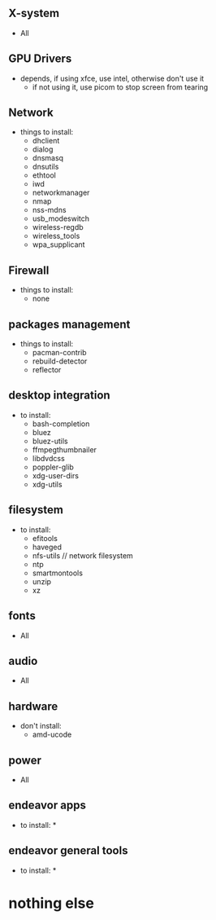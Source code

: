 ## X-system
* All
## GPU Drivers
* depends, if using xfce, use intel, otherwise don't use it
    * if not using it, use picom to stop screen from tearing
## Network
* things to install:
    * dhclient
    * dialog
    * dnsmasq
    * dnsutils
    * ethtool
    * iwd
    * networkmanager
    * nmap
    * nss-mdns
    * usb\_modeswitch
    * wireless-regdb
    * wireless\_tools
    * wpa\_supplicant
## Firewall
* things to install:
    * none
## packages management
* things to install:
    * pacman-contrib
    * rebuild-detector
    * reflector
## desktop integration
* to install:
    * bash-completion
    * bluez
    * bluez-utils
    * ffmpegthumbnailer
    * libdvdcss
    * poppler-glib
    * xdg-user-dirs
    * xdg-utils
## filesystem
* to install:
    * efitools
    * haveged
    * nfs-utils // network filesystem
    * ntp
    * smartmontools
    * unzip
    * xz
## fonts
* All
## audio
* All
## hardware
* don't install:
    * amd-ucode
## power
* All
## endeavor apps
* to install:
    * 
## endeavor general tools
* to install:
    * 
# nothing else
